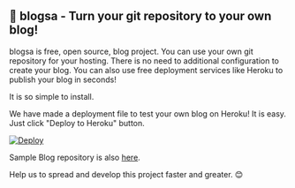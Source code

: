## 📖 blogsa - Turn your git repository to your own blog!

blogsa is free, open source, blog project. You can use your own git repository for your hosting. There is no need to additional configuration to create your blog. You can also use free deployment services like Heroku to publish your blog in seconds!

It is so simple to install. 

We have made a deployment file to test your own blog on Heroku! It is easy. Just click "Deploy to Heroku" button.

<a href="https://heroku.com/deploy?template=https://github.com/blogsa/core/tree/master">
  <img src="https://www.herokucdn.com/deploy/button.svg" alt="Deploy">
</a>

Sample Blog repository is also [here](https://github.com/blogsa/blog).

Help us to spread and develop this project faster and greater. 😊

